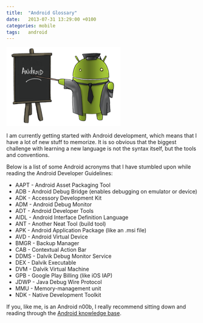 ```yaml
---
title:  "Android Glossary"
date: 	2013-07-31 13:29:00 +0100
categories: mobile
tags: 	android
---
```



![Image of an Android teacher](/assets/img/blog/2013-08-05-android.png)


I am currently getting started with Android development, which means that I have
a lot of new stuff to memorize. It is so obvious that the biggest challenge with
learning a new language is not the syntax itself, but the tools and conventions.

Below is a list of some Android acronyms that I have stumbled upon while reading
the Android Developer Guidelines:

* AAPT - Android Asset Packaging Tool
* ADB - Android Debug Bridge (enables debugging on emulator or device)
* ADK - Accessory Development Kit
* ADM - Android Debug Monitor
* ADT - Android Developer Tools
* AIDL - Android Interface Definition Language
* ANT - Another Neat Tool (build tool)
* APK - Android Application Package (like an .msi file)
* AVD - Android Virtual Device
* BMGR - Backup Manager
* CAB - Contextual Action Bar
* DDMS - Dalvik Debug Monitor Service
* DEX - Dalvik Executable
* DVM - Dalvik Virtual Machine
* GPB - Google Play Billing (like iOS IAP)
* JDWP - Java Debug Wire Protocol
* MMU - Memory-management unit
* NDK - Native Development Toolkit

If you, like me, is an Android n00b, I really recommend sitting down and reading
through the [Android knowledge base](http://developer.android.com).